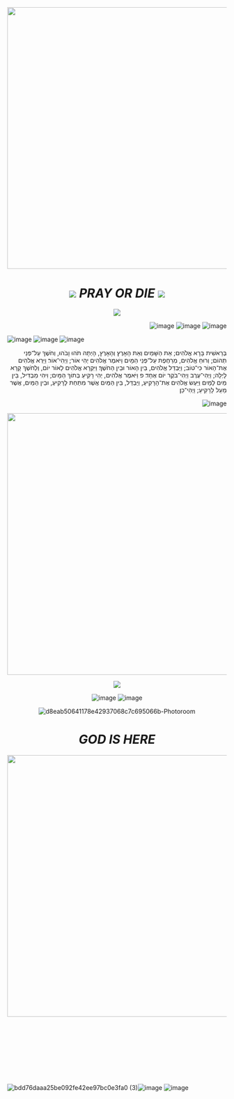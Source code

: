 <div align="center">  

<img src="https://i.pinimg.com/originals/20/a6/85/20a6851572951e87e0b900f1452e25df.gif" width="900" height="600"/>

#  ![](https://64.media.tumblr.com/889cc2c5d3d1107d785e25733f7c5874/2408ed4c36a938c0-6e/s75x75_c1/44b87ea2b497e9f0be9413cef1a6671ea7f94f63.gifv) *PRAY OR DIE*  ![](https://64.media.tumblr.com/889cc2c5d3d1107d785e25733f7c5874/2408ed4c36a938c0-6e/s75x75_c1/44b87ea2b497e9f0be9413cef1a6671ea7f94f63.gifv)


 ![](https://64.media.tumblr.com/282cdafb908730a663ec2c9e285071de/2912ccdba3ebb38a-89/s75x75_c1/985a58b60542a27a6c4a4a52000dbe77cee3e6ab.gifv)

<div align="right">

![image](https://github.com/user-attachments/assets/16cd7c32-be9d-4e06-a0f8-96a0d0668d61)
![image](https://github.com/user-attachments/assets/3ef7731b-dbc5-4939-a507-0028f966a656)
![image](https://github.com/user-attachments/assets/789296da-3b0c-4d73-87d3-dcc8c4a50c6d)

<div align="left">

![image](https://github.com/user-attachments/assets/16cd7c32-be9d-4e06-a0f8-96a0d0668d61)
![image](https://github.com/user-attachments/assets/3ef7731b-dbc5-4939-a507-0028f966a656)
![image](https://github.com/user-attachments/assets/789296da-3b0c-4d73-87d3-dcc8c4a50c6d)

<div align="right">

בְּרֵאשִׁית בָּרָא אֱלֹהִים; אֵת הַשָּׁמַיִם וְאֵת הָאָרֶץ׃
וְהָאָרֶץ, הָיְתָה תֹהוּ וָבֹהוּ, וְחֹשֶׁךְ עַל־פְּנֵי תְהוֹם; וְרוּחַ אֱלֹהִים, מְרַחֶפֶת עַל־פְּנֵי הַמָּיִם׃
וַיֹּאמֶר אֱלֹהִים יְהִי אוֹר; וַיְהִי־אוֹר׃
וַיַּרְא אֱלֹהִים אֶת־הָאוֹר כִּי־טוֹב; וַיַּבְדֵּל אֱלֹהִים, בֵּין הָאוֹר וּבֵין הַחֹשֶׁךְ׃
וַיִּקְרָא אֱלֹהִים לָאוֹר יוֹם, וְלַחֹשֶׁךְ קָרָא לָיְלָה; וַיְהִי־עֶרֶב וַיְהִי־בֹקֶר יוֹם אֶחָד׃ פ
וַיֹּאמֶר אֱלֹהִים, יְהִי רָקִיעַ בְּתוֹךְ הַמָּיִם; וִיהִי מַבְדִּיל, בֵּין מַיִם לָמָיִם׃
וַיַּעַשׂ אֱלֹהִים אֶת־הָרָקִיעַ, וַיַּבְדֵּל, בֵּין הַמַּיִם אֲשֶׁר מִתַּחַת לָרָקִיעַ, וּבֵין הַמַּיִם, אֲשֶׁר מֵעַל לָרָקִיעַ; וַיְהִי־כֵן׃

![image](https://github.com/user-attachments/assets/61275c97-6fa2-413c-87cf-24ff622a586e)


<div align="center">

<img src="https://i.pinimg.com/originals/bd/08/67/bd08672e5a9da34a63c151247247cc55.gif" width="1100" height="600"/>

 ![](https://64.media.tumblr.com/15ea08087d64531c0a99d7f895d71286/b435133acc100d13-af/s250x400/fb0a80d29a09ec404dbd515961e6f75f586c5df6.gifv)

![image](https://github.com/user-attachments/assets/a8b0bc09-2439-43b8-be34-669ff07d1cba)
![image](https://github.com/user-attachments/assets/a47043cd-de33-4673-bcc5-db70e1f0bcd5)


![d8eab50641178e42937068c7c695066b-Photoroom](https://github.com/user-attachments/assets/504e737c-380d-4644-ad00-8a44801aebb5)



# *GOD IS HERE*


<img src="https://i.pinimg.com/originals/fe/ae/91/feae919fe0079ec0c84443e4639a2aa7.gif" width="900" height="600"/>




<div align="left">

ㅤㅤㅤㅤㅤㅤㅤㅤㅤㅤㅤㅤㅤㅤㅤㅤㅤㅤㅤㅤㅤㅤㅤㅤㅤㅤㅤㅤㅤㅤㅤㅤㅤㅤㅤㅤㅤㅤㅤㅤㅤㅤㅤㅤㅤㅤㅤㅤㅤㅤㅤㅤㅤㅤㅤㅤㅤㅤㅤㅤㅤㅤㅤ
ㅤㅤㅤㅤㅤㅤㅤㅤㅤㅤㅤㅤㅤㅤㅤㅤㅤㅤㅤㅤㅤㅤㅤㅤㅤㅤㅤㅤㅤㅤㅤㅤㅤㅤㅤㅤㅤㅤㅤㅤㅤㅤㅤㅤㅤㅤㅤㅤㅤㅤㅤㅤㅤㅤㅤㅤㅤㅤㅤㅤㅤㅤㅤㅤ
ㅤㅤㅤㅤㅤㅤㅤㅤㅤㅤㅤㅤㅤㅤㅤㅤㅤㅤㅤㅤㅤㅤㅤㅤㅤㅤㅤㅤㅤㅤㅤㅤㅤㅤㅤㅤㅤㅤㅤㅤㅤㅤㅤㅤㅤㅤㅤㅤㅤㅤㅤㅤㅤㅤㅤㅤㅤㅤㅤㅤㅤㅤㅤㅤㅤㅤㅤㅤㅤ
ㅤㅤㅤㅤㅤㅤㅤㅤㅤㅤㅤㅤㅤㅤㅤㅤㅤㅤㅤㅤㅤㅤㅤㅤㅤㅤㅤㅤㅤㅤㅤㅤㅤㅤㅤㅤㅤㅤㅤㅤㅤㅤㅤㅤㅤㅤㅤㅤㅤㅤㅤㅤㅤㅤㅤㅤㅤㅤㅤㅤㅤㅤㅤㅤㅤㅤㅤ![bdd76daaa25be092fe42ee97bc0e3fa0 (3)](https://github.com/user-attachments/assets/fddf3e9d-cd6c-4db0-ade3-8e8781592969)![image](https://github.com/user-attachments/assets/f6583370-97c8-4328-aa07-09108ca9dfaf)
![image](https://github.com/user-attachments/assets/863c4be1-9168-4581-9728-b17a5ee96e6f)



